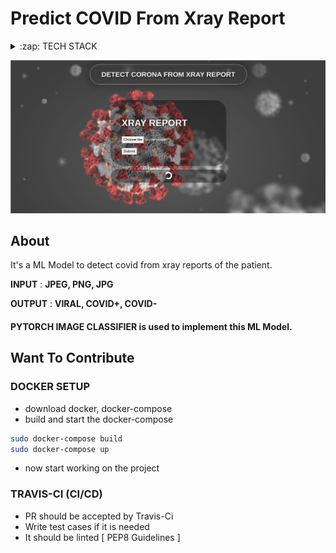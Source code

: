 # Predict COVID From Xray Report

<details>
  <summary>:zap: TECH STACK</summary>
  <div style="display:flex;justify-content:space-around">
  
  <img  title="Django" src="https://icon-library.com/images/django-icon/django-icon-0.jpg" width="70px" height="70px" style="margin-right:5px;" />
   
  <img  title="Postgresql" src="https://pbs.twimg.com/media/EGc7jg4XoAA0bez.png" height="70px" style="margin-right:5px;" />
  <!--
  <img  title="Scikit Learn" src="https://www.analyticsvidhya.com/wp-content/uploads/2015/01/scikit-learn-logo.png" height="70px" style="margin-right:5px;" />
  -->
  <img  title="PY Torch" src="https://miro.medium.com/max/2440/1*ptGydg-rxqLVD_mQxQzKlg.png" height="70px" style="margin-right:5px;" />
  <img  title="Docker" src="https://pbs.twimg.com/profile_images/1273307847103635465/lfVWBmiW_400x400.png" height="70px" style="margin-right:5px;" />
<img  title="PY Torch" src="https://miro.medium.com/max/3006/1*U62uxIOclJe-Lyre14p_rQ.png" height="70px" style="margin-right:5px;" />
</div>
</details>

![Covid Prediction](staticfiles/corona.png)

## About
It's a ML Model to detect covid from xray reports of the patient.

**INPUT** : **JPEG, PNG, JPG**

**OUTPUT** : **VIRAL, COVID+, COVID-**

#### **PYTORCH IMAGE CLASSIFIER** is used to implement this ML Model.


## Want To Contribute
### DOCKER SETUP
* download docker, docker-compose
* build and start the docker-compose
```bash
sudo docker-compose build
sudo docker-compose up
```
* now start working on the project

### TRAVIS-CI (CI/CD)
* PR should be accepted by Travis-Ci
* Write test cases if it is needed
* It should be linted [ PEP8 Guidelines ]


